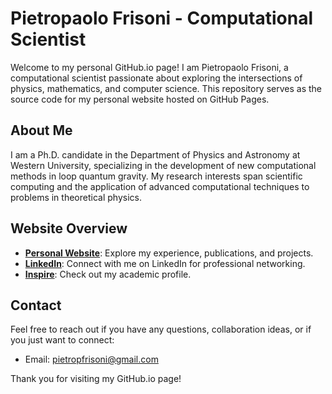 # Pietropaolo Frisoni - Computational Scientist

Welcome to my personal GitHub.io page! I am Pietropaolo Frisoni, a computational scientist passionate about exploring the intersections of physics, mathematics, and computer science. This repository serves as the source code for my personal website hosted on GitHub Pages.

## About Me

I am a Ph.D. candidate in the Department of Physics and Astronomy at Western University, specializing in the development of new computational methods in loop quantum gravity. My research interests span scientific computing and the application of advanced computational techniques to problems in theoretical physics.

## Website Overview

- **[Personal Website](https://pietropaolofrisoni.github.io/)**: Explore my experience, publications, and projects.
- **[LinkedIn](https://www.linkedin.com/in/pietropaolo-frisoni-ph-d-757b3b217/)**: Connect with me on LinkedIn for professional networking.
- **[Inspire](https://inspirehep.net/authors/2122225)**: Check out my academic profile.

<!---
## Repository Structure

- **`index.html`**: The main HTML file for the GitHub.io page.
- **`assets/`**: Directory containing assets such as images, CSS, and JavaScript files.
- **`publications/`**: Folder showcasing my research publications.
- **`projects/`**: Directory containing information about my computational projects.
- **`cv/`**: Curriculum Vitae (CV) or resume files.

## How to Use

1. Clone the repository:

    ```bash
    git clone https://github.com/PietropaoloFrisoni/PietropaoloFrisoni.github.io.git
    ```

2. Customize the content to reflect your own information and research.

3. Personalize the website by modifying the HTML, CSS, and JavaScript files as needed.

4. Add your publications and projects to the respective directories.

5. Host your GitHub.io page by enabling GitHub Pages in the repository settings.

--->

## Contact

Feel free to reach out if you have any questions, collaboration ideas, or if you just want to connect:

- Email: pietropfrisoni@gmail.com

Thank you for visiting my GitHub.io page!

<!---
![Your Name](link-to-your-profile-picture.jpg)
--->
